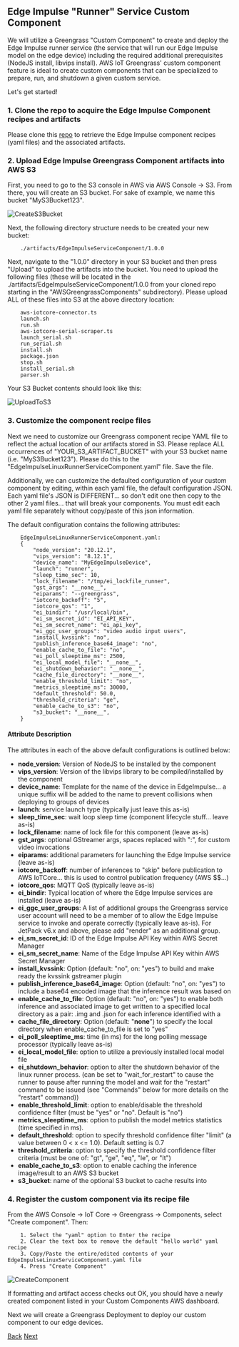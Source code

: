 
## Edge Impulse "Runner" Service Custom Component 

We will utilize a Greengrass "Custom Component" to create and deploy the Edge Impulse runner service (the service that will run our Edge Impulse model on the edge device) including the required additional prerequisites (NodeJS install, libvips install). AWS IoT Greengrass' custom component feature is ideal to create custom components that can be specialized to prepare, run, and shutdown a given custom service. 

Let's get started!

### 1. Clone the repo to acquire the Edge Impulse Component recipes and artifacts

Please clone this [repo](https://github.com/edgeimpulse/aws-greengrass-components) to retrieve the Edge Impulse component recipes (yaml files) and the associated artifacts.

### 2. Upload Edge Impulse Greengrass Component artifacts into AWS S3

First, you need to go to the S3 console in AWS via AWS Console -> S3. From there, you will create an S3 bucket.  For sake of example, we name this bucket "MyS3Bucket123". 

 ![CreateS3Bucket](S3_Create_Bucket.png)

Next, the following directory structure needs to be created your new bucket:

		./artifacts/EdgeImpulseServiceComponent/1.0.0
		
Next, navigate to the "1.0.0" directory in your S3 bucket and then press "Upload" to upload the artifacts into the bucket. You need to upload the following files (these will be located in the ./artifacts/EdgeImpulseServiceComponent/1.0.0 from your cloned repo starting in the "AWSGreengrassComponents" subdirectory). Please upload ALL of these files into S3 at the above directory location:

		aws-iotcore-connector.ts	
		launch.sh			
		run.sh
		aws-iotcore-serial-scraper.ts	
		launch_serial.sh		
		run_serial.sh
		install.sh		
		package.json			
		stop.sh
		install_serial.sh		
		parser.sh
		
Your S3 Bucket contents should look like this:

![UploadToS3](S3_Upload_Artifacts.png)
		
### 3. Customize the component recipe files

Next we need to customize our Greengrass component recipe YAML file to reflect the actual location of our artifacts stored in S3.  Please replace ALL occurrences of "YOUR\_S3\_ARTIFACT\_BUCKET" with your S3 bucket name (i.e. "MyS3Bucket123"). Please do this to the "EdgeImpulseLinuxRunnerServiceComponent.yaml" file. Save the file.  

Additionally, we can customize the defaulted configuration of your custom component by  editing, within each yaml file, the default configuration JSON.  Each yaml file's JSON is DIFFERENT... so don't edit one then copy to the other 2 yaml files... that will break your components.  You must edit each yaml file separately without copy/paste of this json information. 

The default configuration contains the following attributes:
    	
		EdgeImpulseLinuxRunnerServiceComponent.yaml:
		{
			"node_version": "20.12.1",
			"vips_version": "8.12.1",
			"device_name": "MyEdgeImpulseDevice",
			"launch": "runner",
			"sleep_time_sec": 10,
			"lock_filename": "/tmp/ei_lockfile_runner",
			"gst_args": "__none__",
			"eiparams": "--greengrass",
			"iotcore_backoff": "5",
			"iotcore_qos": "1",
			"ei_bindir": "/usr/local/bin",
			"ei_sm_secret_id": "EI_API_KEY",
			"ei_sm_secret_name": "ei_api_key",
			"ei_ggc_user_groups": "video audio input users",
			"install_kvssink": "no",
			"publish_inference_base64_image": "no",
			"enable_cache_to_file": "no",
			"ei_poll_sleeptime_ms": 2500,
			"ei_local_model_file": "__none__",
			"ei_shutdown_behavior": "__none__",
			"cache_file_directory": "__none__",
			"enable_threshold_limit": "no",
			"metrics_sleeptime_ms": 30000,
			"default_threshold": 50.0,
			"threshold_criteria": "ge",
			"enable_cache_to_s3": "no",
			"s3_bucket": "__none__",
		}
    	
#### Attribute Description

The attributes in each of the above default configurations is outlined below:

* **node\_version**: Version of NodeJS to be installed by the component
* **vips\_version**: Version of the libvips library to be compiled/installed by the component
* **device\_name**:  Template for the name of the device in EdgeImpulse... a unique suffix will be added to the name to prevent collisions when deploying to groups of devices
* **launch**: service launch type (typically just leave this as-is)
* **sleep\_time\_sec**: wait loop sleep time (component lifecycle stuff... leave as-is)
* **lock\_filename**: name of lock file for this component (leave as-is)
* **gst\_args**: optional GStreamer args, spaces replaced with ":", for custom video invocations
* **eiparams**: additional parameters for launching the Edge Impulse service (leave as-is)
* **iotcore\_backoff**:  number of inferences to "skip" before publication to AWS IoTCore... this is used to control publication frequency (AWS $$...)
* **iotcore\_qos**: MQTT QoS (typically leave as-is)
* **ei\_bindir**: Typical location of where the Edge Impulse services are installed (leave as-is)
* **ei\_ggc\_user\_groups**: A list of additional groups the Greengrass service user account will need to be a member of to allow the Edge Impulse service to invoke and operate correctly (typically leave as-is). For JetPack v6.x and above, please add "render" as an additional group. 
* **ei\_sm\_secret\_id**: ID of the Edge Impulse API Key within AWS Secret Manager
* **ei\_sm\_secret\_name**: Name of the Edge Impulse API Key within AWS Secret Manager
* **install\_kvssink**: Option (default: "no", on: "yes") to build and make ready the kvssink gstreamer plugin
* **publish\_inference\_base64\_image**: Option (default: "no", on: "yes") to include a base64 encoded image that the inference result was based on
* **enable\_cache\_to\_file**: Option (default: "no", on: "yes") to enable both inference and associated image to get written to a specified local directory as a pair: <guid>.img  and <guid>.json for each inference identified with a <guid>
* **cache\_file\_directory**: Option (default: "__none__") to specify the local directory when enable_cache_to_file is set to "yes"
* **ei\_poll\_sleeptime\_ms**: time (in ms) for the long polling message processor (typically leave as-is)
* **ei\_local\_model\_file**: option to utilize a previously installed local model file
* **ei\_shutdown\_behavior**: option to alter the shutdown behavior of the linux runner process. (can be set to "wait\_for\_restart" to cause the runner to pause after running the model and wait for the "restart" command to be issued (see "Commands" below for more details on the "restart" command))
* **enable\_threshold\_limit**: option to enable/disable the threshold confidence filter (must be "yes" or "no". Default is "no")
* **metrics\_sleeptime\_ms**: option to publish the model metrics statistics (time specified in ms). 
* **default\_threshold**: option to specify threshold confidence filter "limit" (a value between 0 < x <= 1.0). Default setting is 0.7
* **threshold\_criteria**:  option to specify the threshold confidence filter criteria (must be one of: "gt", "ge", "eq", "le", or "lt")
* **enable\_cache\_to\_s3**: option to enable caching the inference image/result to an AWS S3 bucket
* **s3\_bucket**: name of the optional S3 bucket to cache results into

### 4. Register the custom component via its recipe file

From the AWS Console -> IoT Core -> Greengrass -> Components, select "Create component". Then:

		1. Select the "yaml" option to Enter the recipe
		2. Clear the text box to remove the default "hello world" yaml recipe
		3. Copy/Paste the entire/edited contents of your EdgeImpulseLinuxServiceComponent.yaml file
		4. Press "Create Component"

![CreateComponent](GG_Create_Component.png)

If formatting and artifact access checks out OK, you should have a newly created component listed in your Custom Components AWS dashboard.  

Next we will create a Greengrass Deployment to deploy our custom component to our edge devices. 

[Back](../4_SecretsManagerSetup/SecretManagerSetup.md) [Next](../6_CustomComponentDeployment/CustomComponentDeployment.md)